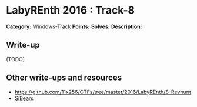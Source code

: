 # LabyREnth 2016 : Track-8

**Category:** Windows-Track
**Points:**
**Solves:**
**Description:**



## Write-up

(TODO)

## Other write-ups and resources

* https://github.com/11x256/CTFs/tree/master/2016/LabyREnth/8-Revhunt
* [SiBears](http://sibears.ru/labs/labyrenth2016-win-8/)
